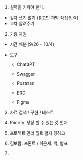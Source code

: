 1. 실력을 키워야 한다.

- 갖다 쓰기 없기 (참고만 하되 직접 입력)
- 교차 알려주기

2. 가용 자원

- 시간 배분 (9/26 ~ 10/4)
- 도구

  - ChatGPT

  - Swagger
  - Postman
  - ERD

  - Figma

3. 자료 검색 / 구현 / 테스트

4. Priority: 당장 할 수 있는 것 먼저
5. 프로젝트 관리 뭘로 할지 정하고
6. 김보람: 프론트 / 이은재: 백, 발표

7.
